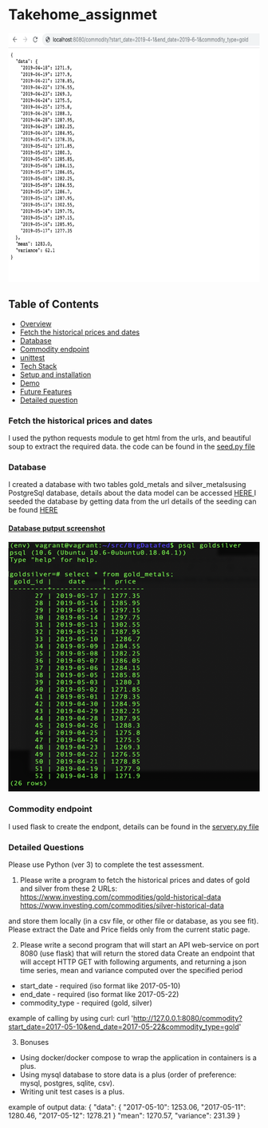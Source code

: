 # Takehome_assignmet

<a href="https://github.com/claire56">
    <img alt="screen shot" src="Screen Shot 2019-05-22 at 10.24.02 AM.png" width="900" height="500">
    </a>


## Table of Contents
* [Overview](#Overview)
* [Fetch the historical prices and dates](#Fetch-the-historical-prices-and-dates)
* [Database](#Database)
* [Commodity endpoint](#Commodity-endpoint)
* [unittest](#unittest)
* [Tech Stack](#Tech-Stack)
* [Setup and installation](#Setup-and-installation)
* [Demo](#Demo)
* [Future Features](#Future-Features)
* [Detailed question](#Detailed-questions)


### Fetch the historical prices and dates
I used the python requests module to get html from the urls, and beautiful soup to extract the required data. the code can be found in the <a href="https://github.com/Claire56/Takehome_assignmet/blob/master/seed.py"> seed.py file </a>


### Database
I created a database with two tables gold_metals and silver_metalsusing PostgreSql  database, details about the data model can be accessed <a href="https://github.com/Claire56/Takehome_assignmet/blob/master/data_model.py"> HERE </a> I seeded the database by getting data from the url details of the seeding can be found <a href="https://github.com/Claire56/Takehome_assignmet/blob/master/seed.py"> HERE 


#### Database putput screenshot
<a href="https://github.com/claire56">
    <img alt="screen shot" src="Screen Shot 2019-05-22 at 10.32.54 AM.png" width="900" height="500">
    </a>

### Commodity endpoint
I used flask to create the endpont, details can be found in the <a href="https://github.com/Claire56/Takehome_assignmet/blob/master/server.py"> servery.py file </a> 


### Detailed Questions
Please use Python (ver 3) to complete the test assessment.
1. Please write a program to fetch the historical prices and dates of gold and silver from these 2 URLs:
https://www.investing.com/commodities/gold-historical-data
https://www.investing.com/commodities/silver-historical-data
 
and store them locally (in a csv file, or other file or database, as you see fit). 
Please extract the Date and Price fields only from the current static page.

2. Please write a second program that will start an API web-service on port 8080 (use flask) that will return the stored data
Create an endpoint that will accept HTTP GET with following arguments, and returning a json time series, mean and variance computed over the specified period
  * start_date - required (iso format like 2017-05-10)
  * end_date - required (iso format like 2017-05-22)
  * commodity_type - required (gold, silver)
  
example of calling by using curl:
  curl 'http://127.0.0.1:8080/commodity?start_date=2017-05-10&end_date=2017-05-22&commodity_type=gold'

3. Bonuses
- Using docker/docker compose to wrap the application in containers is a plus.
- Using mysql database to store data is a plus (order of preference: mysql, postgres, sqlite, csv).
- Writing unit test cases is a plus.

example of output data:
  {
  "data": {
 "2017-05-10": 1253.06,
 "2017-05-11": 1280.46,
 "2017-05-12": 1278.21
  }
  "mean": 1270.57,
  "variance": 231.39
  }




